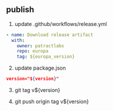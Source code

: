 ## publish
1. update .github/workflows/release.yml
``` yml
- name: Download release artifact
  with:
    owner: patractlabs
    repo: europa
    tag: ${europa_version}
```

2. update package.json
``` JSON
version="${version}"
```

3. git tag v${version}

4. git push origin tag v${version}